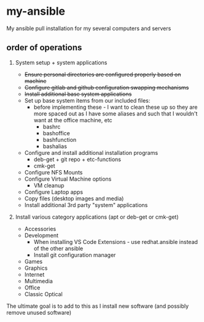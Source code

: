 # my-ansible
My ansible pull installation for my several computers and servers

## order of operations
1. System setup + system applications

    * ~~Ensure personal directories are configured properly based on machine~~
    * ~~Configure gitlab and github configuration swapping mechanisms~~
    * ~~Install additional base system applications~~
    * Set up base system items from our included files:
      * before implementing these - I want to clean these up so they are more spaced out as I have some aliases and such that I wouldn't want at the office machine, etc
        * bashrc
        * bashoffice
        * bashfunction
        * bashalias
    * Configure and install additional installation programs
      * deb-get + git repo + etc-functions
      * cmk-get
    * Configure NFS Mounts
    * Configure Virtual Machine options
      * VM cleanup
    * Configure Laptop apps
    * Copy files (desktop images and media)
    * Install additional 3rd party "system" applications
2. Install various category applications (apt or deb-get or cmk-get)
   * Accessories
   * Development
     * When installing VS Code Extensions - use redhat.ansible instead of the other ansible
     * Install git configuration manager
   * Games
   * Graphics
   * Internet
   * Multimedia
   * Office
   * Classic Optical

The ultimate goal is to add to this as I install new software (and possibly remove unused software)


